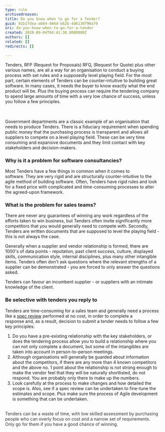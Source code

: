 ```yaml
---
type: rule
archivedreason: 
title: Do you know when to go for a Tender?
guid: 01b1fdea-ab64-486d-b62b-4d6130790a79
uri: do-you-know-when-to-go-for-a-tender
created: 2020-09-04T04:41:38.0000000Z
authors: []
related: []
redirects: []

---
```



​Tenders, RFP (Request for Proposals) RFQ, (Request for Quote) plus other various names, are all a way for an organisation to conduct a buying process with set rules and a supposedly level playing field. For the most part, certain elements of Tenders can be counter-intuitive&#160;to building great software.&#160;In many cases, it needs the buyer to know exactly what the end product will be. Plus the buying process can require the tendering company to spend large amounts of time with a very low chance of success, unless you follow a few principles.<br>
<br><excerpt class='endintro'></excerpt><br>
<p>​​Government departments are a classic example of an organisation that needs to produce Tenders. There is a fiduciary requirement when spending public money that the purchasing process is transparent and allows all suppliers to compete on a level playing field. These can be very time consuming and expansive documents and they limit contact with key stakeholders and decision-makers.<br></p><h3 class="ssw15-rteElement-H3">​Why is it a problem for software consultancies?<br></h3><p>Most Tenders&#160;have a few things in common when it comes to software.&#160;They are very rigid and are structurally counter-intuitive to the agile method of building software. Often, Tenders have rigid rules and look for a fixed price with complicated and time-consuming processes to alter the agreed-upon framework.​<br></p><h3 class="ssw15-rteElement-H3">​What is the problem for sales teams?<br></h3><p>​There are never any guarantees of winning any work&#160;​regardless of the efforts taken to win business, but Tenders often invite significantly more competitors that you would generally need to compete with. Secondly, Tenders are written documents that are supposed to level the playing field - this is not always the case.<br></p><p>Generally when a supplier and vendor relationship is formed, there are 1000's of data points - reputation, past client success, culture, displayed skills, communication style, internal disciplines, plus many other intangible items. Tenders often don't ask questions where the relevant strengths of a supplier can be demonstrated - you are forced to only answer the&#160;questions asked.<br></p><p>Tenders can favour an&#160;incumbent supplier - or suppliers with an intimate knowledge of the client.<br></p><h3 class="ssw15-rteElement-H3">​Be selective with tenders you reply to<br></h3><p class="ssw15-rteElement-P">​Tenders are time-consuming for a sales team and generally need a&#160;process like a <a href="/_layouts/15/FIXUPREDIRECT.ASPX?WebId=3dfc0e07-e23a-4cbb-aac2-e778b71166a2&amp;TermSetId=07da3ddf-0924-4cd2-a6d4-a4809ae20160&amp;TermId=35fd7784-942a-43ec-8a4b-6edf2fc601ba">spec review​</a>&#160;performed at no cost,&#160;in order&#160;to complete a response&#160;and, as a result, decision to submit a tender needs to follow a few key principles&#58;<br></p><ol><li>​Do you have a pre-existing relationship&#160;with the key stakeholders​​, or does the tendering process allow you to build a relationship where you can not only complete a document, but some of the intangibles are taken into account in person-to-person meetings.<br></li><li>Although organisations will generally be guarded about information about the competitors, if there are any more than 4 known competitors and the above&#160;no. 1&#160;point about the relationship is not strong enough to make the vendor feel that they will be naturally shortlisted, do not respond. You are probably only&#160;there to make up the numbers.<br></li><li>Look carefully at the process to make changes and how detailed the scope is. Also, see if a spec review can be undertaken to fine-tune the estimates and scope. Plus make sure the process of Agile development is something that can be undertaken.<br></li></ol><div><font color="#333333">​<br></font></div><div><font color="#333333">Tenders can be a waste of time, with low skilled assessment by purchasing people who can overly focus on cost and a narrow set of requirements. Only go for them if you have a good chance of winning.</font></div><p><br></p>


